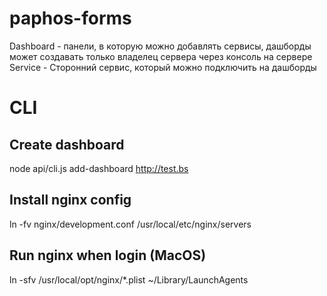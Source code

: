 # paphos-forms

Dashboard - панели, в которую можно добавлять сервисы, дашборды может создавать только владелец сервера через консоль на сервере
Service - Сторонний сервис, который можно подключить на дашборды

# CLI
## Create dashboard
node api/cli.js add-dashboard http://test.bs

## Install nginx config
ln -fv nginx/development.conf /usr/local/etc/nginx/servers

## Run nginx when login (MacOS)
ln -sfv /usr/local/opt/nginx/*.plist ~/Library/LaunchAgents